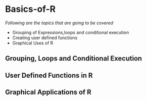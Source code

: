 # Basics-of-R
*Following are the topics that are going to be covered*
* Grouping of Expressions,loops and conditional execution
* Creating user defined functions
* Graphical Uses of R

## Grouping, Loops and Conditional Execution

## User Defined Functions in R
## Graphical Applications of R
